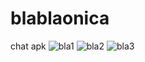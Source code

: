 # blablaonica
 chat apk
![bla1](https://user-images.githubusercontent.com/62295070/162595602-c619ec42-a8f0-471e-bf46-5fcba71af34f.jpg)
![bla2](https://user-images.githubusercontent.com/62295070/162595647-420bd94f-851a-4ce4-bf80-90cc4153bb11.jpg)
![bla3](https://user-images.githubusercontent.com/62295070/162595668-9b4f4034-f698-4b01-8468-4432400e69a0.jpg)
